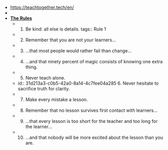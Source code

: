 - https://teachtogether.tech/en/
-
- [**The Rules**](https://teachtogether.tech/en/#the-rules)
	- 1. Be kind: all else is details. tags:: Rule 1
	- 2. Remember that you are not your learners…
	- 3. …that most people would rather fail than change…
	- 4. …and that ninety percent of magic consists of knowing one extra thing.
	- 5. Never teach alone.
	- id:: 31d213a3-c0b5-42a0-8a14-4c7fee04a285
	  6. Never hesitate to sacrifice truth for clarity.
	- 7. Make every mistake a lesson.
	- 8. Remember that no lesson survives first contact with learners…
	- 9. …that every lesson is too short for the teacher and too long for the learner…
	- 10. …and that nobody will be more excited about the lesson than you are.